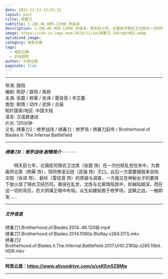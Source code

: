 ```yaml
---
date: 2023-11-13 13:21:12
layout: post
title: 绣春刀
subtitle: 1-2部.4K HDR.120帧.多版本
description: 1-2部.4K HDR.120帧.多版本。明天启七年，北镇抚司锦衣卫沈炼在一次扫除乱党任务中，为救画师北斋，将同僚凌云铠灭口。此后一方面要摆脱来自陆文昭、裴纶的质疑与调查，一方面又在神秘女子的要挟下放火烧了锦衣卫经历司...
image: https://cdn-us.imgs.moe/2023/11/14/绣春刀_JeDrq8rHO2.webp
optimized_image: 
category: 电影合集
tags:
  - 电影合集
  - 武侠题材
author: 对酒当歌
paginate: true
---
```



---

导演: 路阳  
编剧: 陈舒 / 路阳 / 禹扬  
主演: 张震 / 杨幂 / 张译 / 雷佳音 / 辛芷蕾  
类型: 剧情 / 动作 / 武侠 / 古装  
制片国家/地区: 中国大陆  
语言: 汉语普通话  
片长: 120分钟  
又名: 绣春刀2：修罗战场 / 绣春刀：修罗场 / 绣春刀前传 / Brotherhood of Blades II: The Infernal Battlefield  

---

##### 绣春刀II：修罗战场 剧情简介 · · · · · ·

　　明天启七年，北镇抚司锦衣卫沈炼（张震 饰）在一次扫除乱党任务中，为救画师北斋（杨幂 饰），将同僚凌云铠（武强 饰）灭口。此后一方面要摆脱来自陆文昭（张译 饰）、裴纶（雷佳音 饰）的质疑与调查，一方面又在神秘女子的要挟下放火烧了锦衣卫经历司。裹挟在乱世，沈炼与北斋情陷其中，却越陷越深。而在这一切的背后，巨大阴谋正暗中布局。众生如蝼蚁囿于修罗场，逆鳞之战，一触即发……

---

##### 文件信息

绣春刀1.Brotherhood.of.Blades.2014..4K.120帧.mp4  
绣春刀1.Brotherhood.of.Blades.2014.1080p.BluRay.x264.DTS.mkv  
绣春刀2 Brotherhood.of.Blades.II.The.Infernal.Battlefield.2017.UHD.2160p.x265.10bit.HDR.mkv  

---

**阿里云盘：<https://www.aliyundrive.com/s/ceKEm5Z8Mje>**

---
